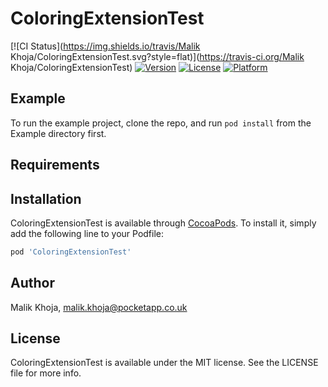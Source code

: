 # ColoringExtensionTest

[![CI Status](https://img.shields.io/travis/Malik Khoja/ColoringExtensionTest.svg?style=flat)](https://travis-ci.org/Malik Khoja/ColoringExtensionTest)
[![Version](https://img.shields.io/cocoapods/v/ColoringExtensionTest.svg?style=flat)](https://cocoapods.org/pods/ColoringExtensionTest)
[![License](https://img.shields.io/cocoapods/l/ColoringExtensionTest.svg?style=flat)](https://cocoapods.org/pods/ColoringExtensionTest)
[![Platform](https://img.shields.io/cocoapods/p/ColoringExtensionTest.svg?style=flat)](https://cocoapods.org/pods/ColoringExtensionTest)

## Example

To run the example project, clone the repo, and run `pod install` from the Example directory first.

## Requirements

## Installation

ColoringExtensionTest is available through [CocoaPods](https://cocoapods.org). To install
it, simply add the following line to your Podfile:

```ruby
pod 'ColoringExtensionTest'
```

## Author

Malik Khoja, malik.khoja@pocketapp.co.uk

## License

ColoringExtensionTest is available under the MIT license. See the LICENSE file for more info.
